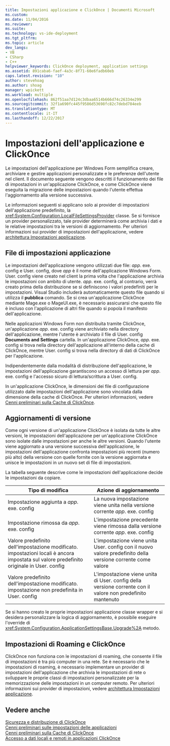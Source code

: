 ```yaml
---
title: Impostazioni applicazione e ClickOnce | Documenti Microsoft
ms.custom: 
ms.date: 11/04/2016
ms.reviewer: 
ms.suite: 
ms.technology: vs-ide-deployment
ms.tgt_pltfrm: 
ms.topic: article
dev_langs:
- VB
- CSharp
- C++
helpviewer_keywords: ClickOnce deployment, application settings
ms.assetid: 891caba6-faef-4a3c-8f71-60e6fadb60eb
caps.latest.revision: "10"
author: stevehoag
ms.author: shoag
manager: wpickett
ms.workload: multiple
ms.openlocfilehash: 862f51aa7d124c3dbaa6514b666d74c26334e299
ms.sourcegitcommit: 32f1a690fc445f9586d53698fc82c7debd784eeb
ms.translationtype: MT
ms.contentlocale: it-IT
ms.lasthandoff: 12/22/2017
---
```

# <a name="clickonce-and-application-settings"></a>Impostazioni dell'applicazione e ClickOnce
Le impostazioni dell'applicazione per Windows Form semplifica creare, archiviare e gestire applicazioni personalizzate e le preferenze dell'utente nel client. Il documento seguente vengono descritti il funzionamento dei file di impostazioni in un'applicazione ClickOnce, e come ClickOnce viene eseguita la migrazione delle impostazioni quando l'utente effettua l'aggiornamento alla versione successiva.  
  
 Le informazioni seguenti si applicano solo ai provider di impostazioni dell'applicazione predefinito, la <xref:System.Configuration.LocalFileSettingsProvider> classe. Se si fornisce un provider personalizzato, tale provider determinerà come archivia i dati e le relative impostazioni tra le versioni di aggiornamento. Per ulteriori informazioni sui provider di impostazioni dell'applicazione, vedere [architettura Impostazioni applicazione](/dotnet/framework/winforms/advanced/application-settings-architecture).  
  
## <a name="application-settings-files"></a>File di impostazioni applicazione  
 Le impostazioni dell'applicazione vengono utilizzati due file: *app*. exe. config e User. config, dove *app* è il nome dell'applicazione Windows Form. User. config viene creato nel client la prima volta che l'applicazione archivia le impostazioni con ambito di utente. *app*. exe. config, al contrario, verrà creato prima della distribuzione se si definiscono i valori predefiniti per le impostazioni. Visual Studio includerà automaticamente questo file quando si utilizza il **pubblica** comando. Se si crea un'applicazione ClickOnce mediante Mage.exe o MageUI.exe, è necessario assicurarsi che questo file è incluso con l'applicazione di altri file quando si popola il manifesto dell'applicazione.  
  
 Nelle applicazioni Windows Form non distribuita tramite ClickOnce, un'applicazione *app*. exe. config viene archiviato nella directory dell'applicazione, mentre l'utente è archiviato il file di User. config **Documents and Settings**  cartella. In un'applicazione ClickOnce, *app*. exe. config si trova nella directory dell'applicazione all'interno della cache di ClickOnce, mentre User. config si trova nella directory di dati di ClickOnce per l'applicazione.  
  
 Indipendentemente dalla modalità di distribuzione dell'applicazione, le impostazioni dell'applicazione garantiscono un accesso di lettura per *app*. exe. config e l'accesso sicuro di lettura/scrittura a User. config.  
  
 In un'applicazione ClickOnce, le dimensioni dei file di configurazione utilizzato dalle impostazioni dell'applicazione sono vincolata dalla dimensione della cache di ClickOnce. Per ulteriori informazioni, vedere [Cenni preliminari sulla Cache di ClickOnce](../deployment/clickonce-cache-overview.md).  
  
## <a name="version-upgrades"></a>Aggiornamenti di versione  
 Come ogni versione di un'applicazione ClickOnce è isolata da tutte le altre versioni, le impostazioni dell'applicazione per un'applicazione ClickOnce sono isolate dalle impostazioni per anche le altre versioni. Quando l'utente viene aggiornato a una versione successiva dell'applicazione, le impostazioni dell'applicazione confronta impostazioni più recenti (numero più alto) della versione con quelle fornite con la versione aggiornata e unisce le impostazioni in un nuovo set di file di impostazioni.  
  
 La tabella seguente descrive come le impostazioni dell'applicazione decide le impostazioni da copiare.  
  
|Tipo di modifica|Azione di aggiornamento|  
|--------------------|--------------------|  
|Impostazione aggiunta a *app*. exe. config|La nuova impostazione viene unita nella versione corrente *app*. exe. config|  
|Impostazione rimossa da *app*. exe. config|L'impostazione precedente viene rimossa dalla versione corrente *app*. exe. config|  
|Valore predefinito dell'impostazione modificato. impostazioni locali è ancora impostata sul valore predefinito originale in User. config|L'impostazione viene unita User. config con il nuovo valore predefinito della versione corrente come valore|  
|Valore predefinito dell'impostazione modificato. impostazione non predefinita in User. config|L'impostazione viene unita di User. config della versione corrente con il valore non predefinito mantenuto|  
  
 Se si hanno creato le proprie impostazioni applicazione classe wrapper e si desidera personalizzare la logica di aggiornamento, è possibile eseguire l'override di <xref:System.Configuration.ApplicationSettingsBase.Upgrade%2A> metodo.  
  
## <a name="clickonce-and-roaming-settings"></a>Impostazioni di Roaming e ClickOnce  
 ClickOnce non funziona con le impostazioni di roaming, che consente il file di impostazioni è tra più computer in una rete. Se è necessario che le impostazioni di roaming, è necessario implementare un provider di impostazioni dell'applicazione che archivia le impostazioni di rete o sviluppare le proprie classi di impostazioni personalizzate per la memorizzazione delle impostazioni in un computer remoto. Per ulteriori informazioni sui provider di impostazioni, vedere [architettura Impostazioni applicazione](/dotnet/framework/winforms/advanced/application-settings-architecture).  
  
## <a name="see-also"></a>Vedere anche  
 [Sicurezza e distribuzione di ClickOnce](../deployment/clickonce-security-and-deployment.md)   
 [Cenni preliminari sulle impostazioni delle applicazioni](/dotnet/framework/winforms/advanced/application-settings-overview)   
 [Cenni preliminari sulla Cache di ClickOnce](../deployment/clickonce-cache-overview.md)   
 [Accesso a dati locali e remoti in applicazioni ClickOnce](../deployment/accessing-local-and-remote-data-in-clickonce-applications.md)